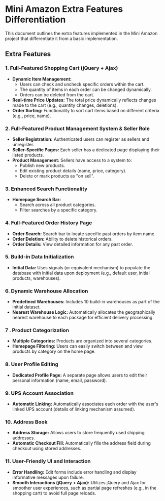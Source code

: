 # Mini Amazon Extra Features Differentiation

This document outlines the extra features implemented in the Mini Amazon project that differentiate it from a basic implementation.

## Extra Features

### 1. Full-Featured Shopping Cart (jQuery + Ajax)

*   **Dynamic Item Management:**
    *   Users can check and uncheck specific orders within the cart.
    *   The quantity of items in each order can be changed dynamically.
    *   Orders can be deleted from the cart.
*   **Real-time Price Updates:** The total price dynamically reflects changes made to the cart (e.g., quantity changes, deletions).
*   **Order Sorting:** Functionality to sort cart items based on different criteria (e.g., price, name).

### 2. Full-Featured Product Management System & Seller Role

*   **Seller Registration:** Authenticated users can register as sellers and unregister.
*   **Seller-Specific Pages:** Each seller has a dedicated page displaying their listed products.
*   **Product Management:** Sellers have access to a system to:
    *   Publish new products.
    *   Edit existing product details (name, price, category).
    *   Delete or mark products as "on sell".

### 3. Enhanced Search Functionality

*   **Homepage Search Bar:**
    *   Search across all product categories.
    *   Filter searches by a specific category.

### 4. Full-Featured Order History Page

*   **Order Search:** Search bar to locate specific past orders by item name.
*   **Order Deletion:** Ability to delete historical orders.
*   **Order Details:** View detailed information for any past order.

### 5. Build-in Data Initialization

*   **Initial Data:** Uses signals (or equivalent mechanism) to populate the database with initial data upon deployment (e.g., default user, initial products, warehouses).

### 6. Dynamic Warehouse Allocation

*   **Predefined Warehouses:** Includes 10 build-in warehouses as part of the initial dataset.
*   **Nearest Warehouse Logic:** Automatically allocates the geographically nearest warehouse to each package for efficient delivery processing.

### 7   . Product Categorization

*   **Multiple Categories:** Products are organized into several categories.
*   **Homepage Filtering:** Users can easily switch between and view products by category on the home page.

### 8. User Profile Editing

*   **Dedicated Profile Page:** A separate page allows users to edit their personal information (name, email, password).

### 9. UPS Account Association

*   **Automatic Linking:** Automatically associates each order with the user's linked UPS account (details of linking mechanism assumed).

### 10. Address Book

*   **Address Storage:** Allows users to store frequently used shipping addresses.
*   **Automatic Checkout Fill:** Automatically fills the address field during checkout using stored addresses.

### 11. User-Friendly UI and Interaction

*   **Error Handling:** Edit forms include error handling and display informative messages upon failure.
*   **Smooth Interactions (jQuery + Ajax):** Utilizes jQuery and Ajax for smoother user experiences, such as partial page refreshes (e.g., in the shopping cart) to avoid full page reloads. 
